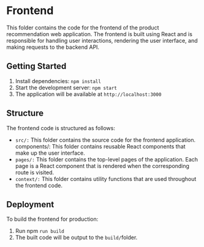# Frontend

This folder contains the code for the frontend of the product recommendation web application. The frontend is built using React and is responsible for handling user interactions, rendering the user interface, and making requests to the backend API.

## Getting Started

1. Install dependencies: `npm install`
2. Start the development server: `npm start`
3. The application will be available at `http://localhost:3000`

## Structure

The frontend code is structured as follows:

- `src/:` This folder contains the source code for the frontend application.
  components/: This folder contains reusable React components that make up the user interface.
- `pages/:` This folder contains the top-level pages of the application. Each page is a React component that is rendered when the corresponding route is visited.
- `context/:` This folder contains utility functions that are used throughout the frontend code.

## Deployment

To build the frontend for production:

1. Run npm `run build`
2. The built code will be output to the `build/`folder.
